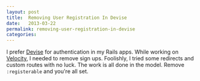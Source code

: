 ```yaml
---
layout: post
title:  Removing User Registration In Devise
date:   2013-03-22
permalink: removing-user-registration-in-devise
categories:
---
```


I prefer [Devise](https://github.com/plataformatec/devise) for authentication in my Rails apps. While working on [Velocity](http://velocityapp.net), I needed to remove sign ups. Foolishly, I tried some redirects and custom routes with no luck. The work is all done in the model. Remove `:registerable` and you're all set.
